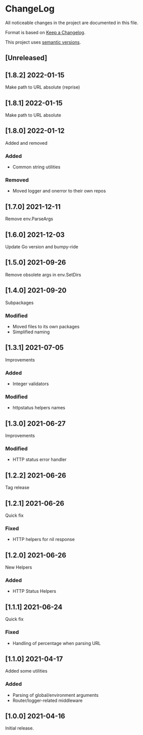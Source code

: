 ChangeLog
=========

All noticeable changes in the project  are documented in this file.

Format is based on [Keep a Changelog](https://keepachangelog.com/en/1.0.0/).

This project uses [semantic versions](https://semver.org/spec/v2.0.0.html).

## [Unreleased]

## [1.8.2] 2022-01-15

Make path to URL absolute (reprise)

## [1.8.1] 2022-01-15

Make path to URL absolute

## [1.8.0] 2022-01-12

Added and removed

### Added

* Common string utilities

### Removed

* Moved logger and onerror to their own repos

## [1.7.0] 2021-12-11

Remove env.ParseArgs

## [1.6.0] 2021-12-03

Update Go version and bumpy-ride

## [1.5.0] 2021-09-26

Remove obsolete args in env.SetDirs

## [1.4.0] 2021-09-20

Subpackages

### Modified

* Moved files to its own packages
* Simplified naming

## [1.3.1] 2021-07-05

Improvements

### Added

* Integer validators

### Modified

* httpstatus helpers names

## [1.3.0] 2021-06-27

Improvements

### Modified

* HTTP status error handler

## [1.2.2] 2021-06-26

Tag release

## [1.2.1] 2021-06-26

Quick fix

### Fixed

* HTTP helpers for nil response

## [1.2.0] 2021-06-26

New Helpers

### Added

* HTTP Status Helpers

## [1.1.1] 2021-06-24

Quick fix

### Fixed
* Handling of percentage when parsing URL

## [1.1.0] 2021-04-17

Added some utilities

### Added
* Parsing of global/environment arguments
* Router/logger-related middleware

## [1.0.0] 2021-04-16

Initial release.
